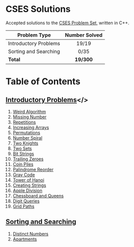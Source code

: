 # CSES Solutions

Accepted solutions to the [CSES Problem Set](https://cses.fi/problemset/), written in C++.

| Problem Type          | Number Solved |
|-----------------------|:-------------:|
| Introductory Problems |     19/19      |
| Sorting and Searching |      0/35      |
| **Total**             |  **19/300**    |

# Table of Contents
## [Introductory Problems](/1.Intoductory%20Problems/)</>
1. [Weird Algorithm](/1.Intoductory%20Problems/weird_algorithm.cpp)
2. [Missing Number](/1.Introductory%20Problems/missing_number.cpp)
3. [Repetitions](/1.Intoductory%20Problems/repetitions.cpp)
4. [Increasing Arrays](/1.Intoductory%20Problems/increasing_array.cpp)
5. [Permutations](/1.Intoductory%20Problems/permutations.cpp)
6. [Number Spiral](/1.Intoductory%20Problems/number_spiral.cpp)
7. [Two Knights](/1.Intoductory%20Problems/two_knights.cpp)
8. [Two Sets](/1.Intoductory%20Problems/two_sets.cpp)
9. [Bit Strings](/1.Intoductory%20Problems/bit_strings.cpp)
10. [Trailing Zeroes](/1.Intoductory%20Problems/trailing_zeroes.cpp)
11. [Coin Piles](/1.Intoductory%20Problems/coin_piles.cpp)
12. [Palindrome Reorder](/1.Intoductory%20Problems/palindrome_reorder.cpp)
13. [Gray Code](/1.Intoductory%20Problems/gray_code.cpp)
14. [Tower of Hanoi](/1.Intoductory%20Problems/tower_of_hanoi.cpp)
15. [Creating Strings](/1.Intoductory%20Problems/creating_strings.cpp)
16. [Apple Division](/1.Intoductory%20Problems/apple_division.cpp)
17. [Chessboard and Queens](/1.Intoductory%20Problems/chessboard_and_queens.cpp)
18. [Digit Queries](/1.Intoductory%20Problems/digit_queries.cpp)
19. [Grid Paths](/1.Intoductory%20Problems/grid_paths.cpp)

## [Sorting and Searching](/2.Sorting%20and%20Searching/)
1. [Distinct Numbers](/2.Sorting%20and%20Searching/distinct_numbers.cpp)
2. [Apartments](/2.Sorting%20and%20Searching/apartments.cpp)